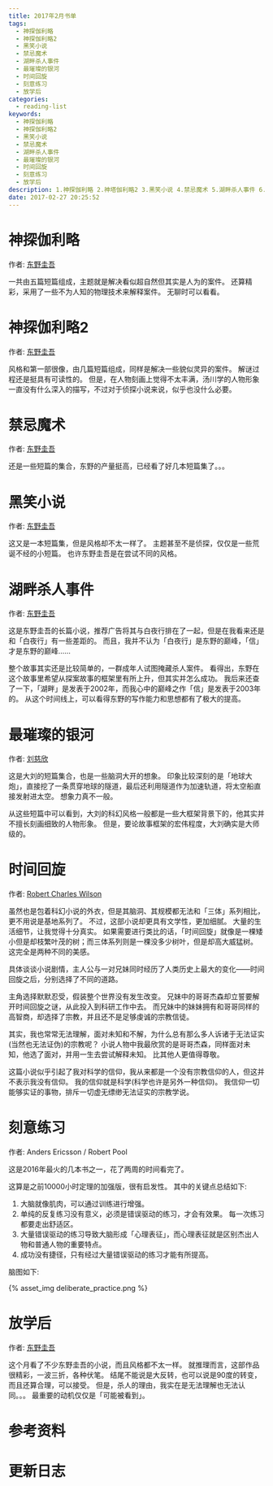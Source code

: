 ```yaml
---
title: 2017年2月书单
tags:
  - 神探伽利略
  - 神探伽利略2
  - 黑笑小说
  - 禁忌魔术
  - 湖畔杀人事件
  - 最璀璨的银河
  - 时间回旋
  - 刻意练习
  - 放学后
categories:
  - reading-list
keywords:
  - 神探伽利略
  - 神探伽利略2
  - 黑笑小说
  - 禁忌魔术
  - 湖畔杀人事件
  - 最璀璨的银河
  - 时间回旋
  - 刻意练习
  - 放学后
description: 1.神探伽利略 2.神塔伽利略2 3.黑笑小说 4.禁忌魔术 5.湖畔杀人事件 6.最璀璨的银河 7.时间回旋 8.刻意练习 9.放学后
date: 2017-02-27 20:25:52
---
```





# 神探伽利略

作者: [东野圭吾][]

一共由五篇短篇组成，主题就是解决看似超自然但其实是人为的案件。
还算精彩，采用了一些不为人知的物理技术来解释案件。
无聊时可以看看。

# 神探伽利略2

作者: [东野圭吾][]

风格和第一部很像，由几篇短篇组成，同样是解决一些貌似灵异的案件。
解谜过程还是挺具有可读性的。
但是，在人物刻画上觉得不太丰满，汤川学的人物形象一直没有什么深入的描写，不过对于侦探小说来说，似乎也没什么必要。

# 禁忌魔术

作者: [东野圭吾][]

还是一些短篇的集合，东野的产量挺高，已经看了好几本短篇集了。。。

# 黑笑小说

作者: [东野圭吾][]

这又是一本短篇集，但是风格却不太一样了。
主题甚至不是侦探，仅仅是一些荒诞不经的小短篇。
也许东野圭吾是在尝试不同的风格。

# 湖畔杀人事件

作者: [东野圭吾][]

这是东野圭吾的长篇小说，推荐广告将其与白夜行排在了一起，但是在我看来还是和「白夜行」有一些差距的。
而且，我并不认为「白夜行」是东野的巅峰，「信」才是东野的巅峰……

整个故事其实还是比较简单的，一群成年人试图掩藏杀人案件。
看得出，东野在这个故事里希望从探案故事的框架里有所上升，但其实并怎么成功。
我后来还查了一下，「湖畔」是发表于2002年，而我心中的巅峰之作「信」是发表于2003年的。
从这个时间线上，可以看得东野的写作能力和思想都有了极大的提高。

# 最璀璨的银河

作者: [刘慈欣][]

这是大刘的短篇集合，也是一些脑洞大开的想象。
印象比较深刻的是「地球大炮」，直接挖了一条贯穿地球的隧道，最后还利用隧道作为加速轨道，将太空船直接发射进太空。
想象力真不一般。

从这些短篇中可以看到，大刘的科幻风格一般都是一些大框架背景下的，他其实并不擅长刻画细致的人物形象。
但是，要论故事框架的宏伟程度，大刘确实是大师级的。

# 时间回旋

作者: [Robert Charles Wilson][]

虽然也是包着科幻小说的外衣，但是其脑洞、其规模都无法和「三体」系列相比，更不用说是基地系列了。 
不过，这部小说却更具有文学性，更加细腻。 
大量的生活细节，让我觉得十分真实。 
如果需要进行类比的话，「时间回旋」就像是一棵矮小但是却枝繁叶茂的树；而三体系列则是一棵没多少树叶，但是却高大威猛树。 
这完全是两种不同的美感。

具体谈谈小说剧情，主人公与一对兄妹同时经历了人类历史上最大的变化——时间回旋之后，分别选择了不同的道路。

主角选择默默忍受，假装整个世界没有发生改变。
兄妹中的哥哥杰森却立誓要解开时间回旋之谜，从此投入到科研工作中去。
而兄妹中的妹妹拥有和哥哥同样的高智商，却选择了宗教，并且还不是足够虔诚的宗教信徒。

其实，我也常常无法理解，面对未知和不解，为什么总有那么多人诉诸于无法证实(当然也无法证伪)的宗教呢？
小说人物中我最欣赏的是哥哥杰森，同样面对未知，他选了面对，并用一生去尝试解释未知。
比其他人更值得尊敬。

这篇小说似乎引起了我对科学的信仰，我从来都是一个没有宗教信仰的人，但这并不表示我没有信仰。
我的信仰就是科学(科学也许是另外一种信仰)。
我信仰一切能够实证的事物，排斥一切虚无缥缈无法证实的宗教学说。

# 刻意练习

作者: Anders Ericsson / Robert Pool

这是2016年最火的几本书之一，花了两周的时间看完了。

这算是之前10000小时定理的加强版，很有启发性。
其中的关键点总结如下:

1. 大脑就像肌肉，可以通过训练进行增强。
2. 单纯的反复练习没有意义，必须是错误驱动的练习，才会有效果。
    每一次练习都要走出舒适区。
3. 大量错误驱动的练习导致大脑形成「心理表征」，而心理表征就是区别杰出人物和普通人物的重要特点。
4. 成功没有捷径，只有经过大量错误驱动的练习才能有所提高。

脑图如下:

{% asset_img deliberate_practice.png  %}

# 放学后

作者: [东野圭吾][]

这个月看了不少东野圭吾的小说，而且风格都不太一样。
就推理而言，这部作品很精彩，一波三折，各种伏笔。
结尾不能说是大反转，也可以说是90度的转变，而且还算合理，可以接受。
但是，杀人的理由，我实在是无法理解也无法认同。。。
最重要的动机仅仅是「可能被看到」。

# 参考资料


# 更新日志

[东野圭吾]: https://zh.wikipedia.org/wiki/%E6%9D%B1%E9%87%8E%E5%9C%AD%E5%90%BE
[刘慈欣]:  https://zh.wikipedia.org/wiki/%E5%88%98%E6%85%88%E6%AC%A3
[Robert Charles Wilson]: https://en.wikipedia.org/wiki/Robert_Charles_Wilson
